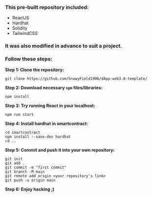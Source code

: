 ### This pre-built repository included:
  - ReactJS
  - Hardhat
  - Solidity
  - TailwindCSS

### It was also modified in advance to suit a project.

### Follow these steps:

**Step 1: Clone the repository:**
```
git clone https://github.com/SnowyField1906/dApp-web3.0-template/
```

**Step 2: Download necessary `npm` files/libraries:**
```
npm install
```

**Step 3: Try running React in your localhost:**
```
npm run start
```

**Step 4: Install hardhat in smartcontract:**
```
cd smartcontract
npm install --save-dev hardhat
cd ..
```

**Step 5: Commit and push it into your own repository:**
```
git init
git add .
git commit -m "first commit"
git branch -M main
git remote add origin <your repository's link>
git push -u origin main
```

**Step 6: Enjoy hacking ;)**
